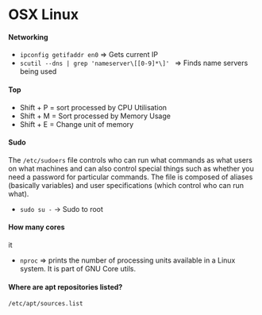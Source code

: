 # OSX Linux

#### Networking
- `ipconfig getifaddr en0` => Gets current IP
- `scutil --dns | grep 'nameserver\[[0-9]*\]' ` => Finds name servers being used

#### Top
- Shift + P = sort processed by CPU Utilisation
- Shift + M = Sort processed by Memory Usage
- Shift + E = Change unit of memory

#### Sudo 
The `/etc/sudoers` file controls who can run what commands as what users on what machines and can also control special things such as whether you need a password for particular commands. The file is composed of aliases (basically variables) and user specifications (which control who can run what).
- `sudo su -` -> Sudo to root 

#### How many cores
it
- `nproc` => prints the number of processing units available in a Linux system. It is part of GNU Core utils.

#### Where are apt repositories listed?
`/etc/apt/sources.list`
